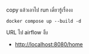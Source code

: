 copy แล้วเอาไป run เดี๋ยวรู้เรื่องง
``` shell
docker compose up --build -d
```
URL ไป airflow งั้บ
- [http://localhost:8080/home](http://localhost:8080/home)
